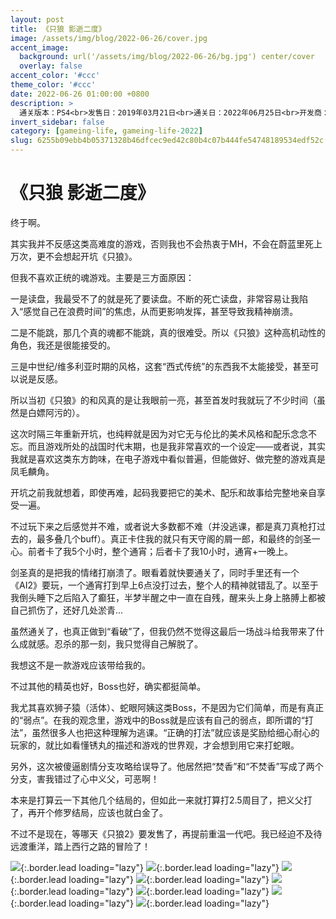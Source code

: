 ```yaml
---
layout: post
title: 《只狼 影逝二度》
image: /assets/img/blog/2022-06-26/cover.jpg
accent_image: 
  background: url('/assets/img/blog/2022-06-26/bg.jpg') center/cover
  overlay: false
accent_color: '#ccc'
theme_color: '#ccc'
date: 2022-06-26 01:00:00 +0800
description: >
  通关版本：PS4<br>发售日：2019年03月21日<br>通关日：2022年06月25日<br>开发商：FromSoftware<br>发行商：Activision
invert_sidebar: false
category: [gameing-life, gameing-life-2022]
slug: 6255b09ebb4b05371328b46dfcec9ed42c80b4c07b444fe54748189534edf52c
---
```


# 《只狼 影逝二度》

终于啊。

其实我并不反感这类高难度的游戏，否则我也不会热衷于MH，不会在蔚蓝里死上万次，更不会想起开坑《只狼》。

但我不喜欢正统的魂游戏。主要是三方面原因：

一是读盘，我最受不了的就是死了要读盘。不断的死亡读盘，非常容易让我陷入“感觉自己在浪费时间”的焦虑，从而更影响发挥，甚至导致我精神崩溃。

二是不能跳，那几个真的魂都不能跳，真的很难受。所以《只狼》这种高机动性的角色，我还是很能接受的。

三是中世纪/维多利亚时期的风格，这套“西式传统”的东西我不太能接受，甚至可以说是反感。

所以当初《只狼》的和风真的是让我眼前一亮，甚至首发时我就玩了不少时间（虽然是白嫖阿污的）。

这次时隔三年重新开坑，也纯粹就是因为对它无与伦比的美术风格和配乐念念不忘。而且游戏所处的战国时代末期，也是我非常喜欢的一个设定——或者说，其实我就是喜欢这类东方韵味，在电子游戏中看似普遍，但能做好、做完整的游戏真是凤毛麟角。

开坑之前我就想着，即使再难，起码我要把它的美术、配乐和故事给完整地亲自享受一遍。

不过玩下来之后感觉并不难，或者说大多数都不难（并没逃课，都是真刀真枪打过去的，最多叠几个buff）。真正卡住我的就只有天守阁的屑一郎，和最终的剑圣一心。前者卡了我5个小时，整个通宵；后者卡了我10小时，通宵+一晚上。

剑圣真的是把我的情绪打崩溃了。眼看着就快要通关了，同时手里还有一个《AI2》要玩，一个通宵打到早上6点没打过去，整个人的精神就错乱了。以至于我倒头睡下之后陷入了癫狂，半梦半醒之中一直在自残，醒来头上身上胳膊上都被自己抓伤了，还好几处淤青...

虽然通关了，也真正做到“看破”了，但我仍然不觉得这最后一场战斗给我带来了什么成就感。忍杀的那一刻，我只觉得自己解脱了。

我想这不是一款游戏应该带给我的。

不过其他的精英也好，Boss也好，确实都挺简单。

我尤其喜欢狮子猿（活体）、蛇眼阿姨这类Boss，不是因为它们简单，而是有真正的“弱点”。在我的观念里，游戏中的Boss就是应该有自己的弱点，即所谓的“打法”，虽然很多人也把这种理解为逃课。“正确的打法”就应该是奖励给细心耐心的玩家的，就比如看懂锈丸的描述和游戏的世界观，才会想到用它来打蛇眼。

另外，这次被傻逼剧情分支攻略给误导了。他居然把“焚香”和“不焚香”写成了两个分支，害我错过了心中义父，可恶啊！

本来是打算云一下其他几个结局的，但如此一来就打算打2.5周目了，把义父打了，再开个修罗结局，应该也就白金了。

不过不是现在，等哪天《只狼2》要发售了，再提前重温一代吧。我已经迫不及待远渡重洋，踏上西行之路的冒险了！

![](/assets/img/blog/2022-06-26/1.jpg){:.border.lead loading="lazy"}
![](/assets/img/blog/2022-06-26/2.jpg){:.border.lead loading="lazy"}
![](/assets/img/blog/2022-06-26/3.jpg){:.border.lead loading="lazy"}
![](/assets/img/blog/2022-06-26/4.jpg){:.border.lead loading="lazy"}
![](/assets/img/blog/2022-06-26/5.jpg){:.border.lead loading="lazy"}
![](/assets/img/blog/2022-06-26/6.jpg){:.border.lead loading="lazy"}
![](/assets/img/blog/2022-06-26/7.jpg){:.border.lead loading="lazy"}
![](/assets/img/blog/2022-06-26/8.jpg){:.border.lead loading="lazy"}

